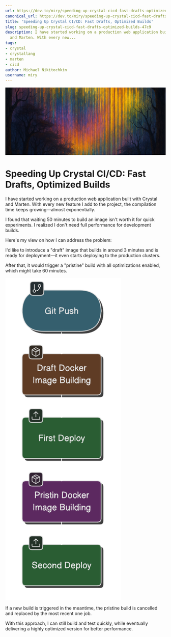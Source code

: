 ```yaml
---
url: https://dev.to/miry/speeding-up-crystal-cicd-fast-drafts-optimized-builds-47c9
canonical_url: https://dev.to/miry/speeding-up-crystal-cicd-fast-drafts-optimized-builds-47c9
title: 'Speeding Up Crystal CI/CD: Fast Drafts, Optimized Builds'
slug: speeding-up-crystal-cicd-fast-drafts-optimized-builds-47c9
description: I have started working on a production web application built with Crystal
  and Marten. With every new...
tags:
- crystal
- crystallang
- marten
- cicd
author: Michael Nikitochkin
username: miry
---
```


![Cover image](/assets/2025-05-02-speeding-up-crystal-cicd-fast-drafts-optimized-builds-47c9-cover_image-bnay3nzy3vzfe05b2uky.png)

# Speeding Up Crystal CI/CD: Fast Drafts, Optimized Builds


I have started working on a production web application built with Crystal and Marten.
With every new feature I add to the project, the compilation time keeps growing—almost exponentially.

I found that waiting 50 minutes to build an image isn't worth it for quick experiments. I realized I don't need full performance for development builds.

Here's my view on how I can address the problem:

I'd like to introduce a "draft" image that builds in around 3 minutes and is ready for deployment—it even starts deploying to the production clusters.

After that, it would trigger a "pristine" build with all optimizations enabled, which might take 60 minutes.

![Man in front of north lights](/assets/2025-05-02-speeding-up-crystal-cicd-fast-drafts-optimized-builds-47c9-8wmox25fzvg8qiuvctfr.png)

If a new build is triggered in the meantime, the pristine build is cancelled and replaced by the most recent one job.

With this approach, I can still build and test quickly, while eventually delivering a highly optimized version for better performance.




